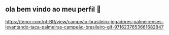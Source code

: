 ## ola bem vindo ao meu perfil 💜
https://tenor.com/pt-BR/view/campeão-brasileiro-jogadores-palmeirenses-levantando-taça-palmeiras-campeão-brasileiro-gif-9716237653661682847
<!--https://tenor.com/pt-BR/view/dancinha-comemorando-vai-vai-vai-palmeiras-campeão-brasileiro-gif-1328071259393297624
**pauloroberto10/pauloroberto10** is a ✨ _special_ ✨ repository because its `README.md` (this file) appears on your GitHub profildiv class="tenor-gif-embed" data-postid="9716237653661682847" data-share-method="host" data-aspect-ratio="0.564257" data-width="100%"><a href="https://tenor.com/view/campe%C3%A3o-brasileiro-jogadores-palmeirenses-levantando-ta%C3%A7a-palmeiras-campe%C3%A3o-brasileiro-gif-9716237653661682847">Campeão Brasileiro Jogadores Palmeirenses GIF</a>from <a href="https://tenor.com/search/campe%C3%A3o+brasileiro-gifs">Campeão Brasileiro GIFs</a></div> <script type="text/javascript" async src="https://tenor.com/embed.js"></script>

Here are some ideas to get you started:

- 🔭 I’m currently working on ...
- 🌱 I’m currently learning ...
- 👯 I’m looking to collaborate on ...
- 🤔 I’m looking for help with ...
- 💬 Ask me about ...
- 📫 How to reach me: ...
- 😄 Pronouns: ...
- ⚡ Fun fact: ...
-->
